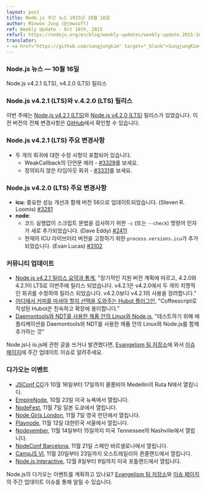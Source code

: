 ```yaml
---
layout: post
title: Node.js 주간 뉴스 2015년 10월 16일
author: Minwoo Jung (@jmwsoft)
ref: Weekly Update - Oct 16th, 2015
refurl: https://nodejs.org/en/blog/weekly-updates/weekly-update.2015-10-16/
translator:
- <a href="https://github.com/sungjungkim" target="_blank">SungjungKim</a>
---
```


<!--
### Node.js News — October 16th
Node.js v4.2.1 (LTS), v4.2.0 (LTS) are released
-->
### Node.js 뉴스 — 10월 16일
Node.js v4.2.1 (LTS), v4.2.0 (LTS) 릴리스

<!--
### Node.js v4.2.1 (LTS) and v4.2.0 (LTS) Releases

This week we have two releases: [Node.js v4.2.1 (LTS)](https://nodejs.org/en/blog/release/v4.2.1/) and [Node.js v4.2.0 (LTS)](https://nodejs.org/en/blog/release/v4.2.0/). Complete changelog from previous releases can be found [on GitHub](https://github.com/nodejs/node/blob/master/CHANGELOG.md).
-->
### Node.js v4.2.1 (LTS)와 v.4.2.0 (LTS) 릴리스
이번 주에는 [Node.js v4.2.1 (LTS)](https://nodejs.org/en/blog/release/v4.2.1/)와 [Node.js v4.2.0 (LTS)](https://nodejs.org/en/blog/release/v4.2.0/) 릴리스가 있었습니다. 이전 버전의 전체 변경사항은
[GitHub](https://github.com/nodejs/node/blob/master/CHANGELOG.md)에서 확인할 수 있습니다.

<!--
### Notable changes : v4.2.1 (LTS)

* Includes fixes for two regressions
  - Assertion error in WeakCallback  - see [#3329](https://github.com/nodejs/node/pull/3329)
  - Undefined timeout regression - see [#3331](https://github.com/nodejs/node/pull/3331)
-->
### Node.js v4.2.1 (LTS) 주요 변경사항

* 두 개의 회귀에 대한 수정 사항이 포함되어 있습니다.
  - WeakCallback의 단언문 에러 - [#3329](https://github.com/nodejs/node/pull/3329)를 보세요.
  - 정의되지 않은 타임아웃 회귀 - [#3331](https://github.com/nodejs/node/pull/3331)를 보세요.

<!--
### Notable changes : v4.2.0 (LTS)

* **icu**: Updated to version 56 with significant performance improvements (Steven R. Loomis) [#3281](https://github.com/nodejs/node/pull/3281)
* **node**:
  - Added new `-c` (or `--check`) command line argument for checking script syntax without executing the code (Dave Eddy) [#2411](https://github.com/nodejs/node/pull/2411)
  - Added `process.versions.icu` to hold the current ICU library version (Evan Lucas) [#3102](https://github.com/nodejs/node/pull/3102)
-->
### Node.js v4.2.0 (LTS) 주요 변경사항

* **icu**: 중요한 성능 개선과 함께 버전 56으로 업데이트되었습니다. (Steven R. Loomis) [#3281](https://github.com/nodejs/node/pull/3281)
* **node**:
  - 코드 실행없이 스크립트 문법을 검사하기 위한 `-c` (또는 `--check`) 명령어 인자가 새로 추가되었습니다. (Dave Eddy) [#2411](https://github.com/nodejs/node/pull/2411)
  - 현재의 ICU 라이브러리 버전을 고정하기 위한 `process.versions.icu`가 추가되었습니다. (Evan Lucas) [#3102](https://github.com/nodejs/node/pull/3102)

<!--
### Community Updates

* [Node.js v4.2.1 Release Summary and Stats](https://nodesource.com/blog/nodejs-v421-release-summary-and-stats), "Closely tracking the Long Term Support plan, 4.2.0 and 4.2.1 have been released this week as LTS. v4.2.1 has been released to fix two critical regressions in v4.2.0. It is highly suggested you use v4.2.1 instead of v4.2.0"
* [A Hubot Plugin that Helps You to Choose Where to Drink Coffee](http://ditrospecta.com/javascript/plugin/hubot/2015/10/03/hubot-plugin-choose-place-to-drink-coffee.html), "Hubot is a very friendly and easy extensible bot written in Coffeescript"
* [Linux and Node.js in Production using Daemontools and NDT](http://www.serverpals.com/blog/linux-nodejs-in-production-using-daemontools-ndt), "Putting the application to the test with Linux and Node.js in Production using Daemontools and NDT"

If you have spotted or written something about Node.js, do come over to our [Evangelism team repo](https://github.com/nodejs/evangelism) and suggest it on the [Issues page](https://github.com/nodejs/evangelism/issues), specifically the Weekly Updates issue.
-->
### 커뮤니티 업데이트

* [Node.js v4.2.1 릴리스 요약과 통계](https://nodesource.com/blog/nodejs-v421-release-summary-and-stats), "장기적인 지원 버전 계획에 따르고, 4.2.0와 4.2.1이 LTS로 이번주에 릴리스 되었습니다. v4.2.1은 v4.2.0에서 두 개의 치명적인 회귀를 수정하여 릴리스 되었습니다. v4.2.0보다 v4.2.1의 사용을 장려합니다."
* [어디에서 커피를 마셔야 할지 선택을 도와주는 Hubot 플러그인](http://ditrospecta.com/javascript/plugin/hubot/2015/10/03/hubot-plugin-choose-place-to-drink-coffee.html), "Coffeescript로 작성된 Hubot은 친숙하고 확장에 용이합니다."
* [Daemontools와 NDT를 사용한 제품 안의 Linux와 Node.js](http://www.serverpals.com/blog/linux-nodejs-in-production-using-daemontools-ndt), "테스트하기 위해 애플리케이션을 Daemontools와 NDT를 사용한 제품 안의 Linux와 Node.js를 함께 추가하는 것"

Node.js나 io.js에 관한 글을 쓰거나 발견했다면, [Evangelism 팀 저장소](https://github.com/nodejs/evangelism)에 와서 [이슈 페이지](https://github.com/nodejs/evangelism/issues)에 주간 업데이트 이슈로 알려주세요.

<!--
### Upcoming Events

* [JSConf CO](http://www.jsconf.co/), October 16th - 17th at Ruta N, Medellin, Colombia
* [EmpireNode](http://2015.empirenode.org/), October 23rd at New York, US.
* [NodeFest](http://nodefest.jp/2015/), November 7th at Tokyo, Japan
* [Node Girls London](https://nodegirls.typeform.com/to/atW4HR), November 7th at London, UK
* [Playnode](http://playnode.io/), November 12nd at Seoul, South Korea
* [Nodevember](http://nodevember.org/?utm_source=io.js+and+Node.js+News&utm_medium=article), November 14th - 15th at Nashville, Tennessee, US.
* [NodeConf Barcelona](https://ti.to/barcelonajs/nodeconf-barcelona-2015), November 21st at Barcelona, Spain
* [CampJS VI](http://vi.campjs.com), November 20 – 23th at Queensland, Australia
* [Node.js Interactive](http://events.linuxfoundation.org/events/node-interactive), December 8-9 at Portland, US.

Have an event about Node.js coming up? You can put your events here through the [Evangelism team repo](https://github.com/nodejs/evangelism) and announce it in the [Issues page](https://github.com/nodejs/evangelism/issues), specifically the Weekly Updates issue.
-->
### 다가오는 이벤트

* [JSConf CO](http://www.jsconf.co/)가 10월 16일부터 17일까지 콜롬비아 Medellin의 Ruta N에서 열립니다.
* [EmpireNode](http://2015.empirenode.org/), 10월 23일 미국 뉴욕에서 열립니다.
* [NodeFest](http://nodefest.jp/2015/), 11월 7일 일본 도쿄에서 열립니다.
* [Node Girls London](https://nodegirls.typeform.com/to/atW4HR), 11월 7일 영국 런던에서 열립니다.
* [Playnode](http://playnode.io/), 11월 12일 대한민국 서울에서 열립니다.
* [Nodevember](http://nodevember.org/?utm_source=io.js+and+Node.js+News&utm_medium=article), 11월 14일부터 15일까지 미국 Tennessee의 Nashville에서 열립니다.
* [NodeConf Barcelona](https://ti.to/barcelonajs/nodeconf-barcelona-2015), 11월 21일 스페인 바르셀로나에서 열립니다.
* [CampJS VI](http://vi.campjs.com), 11월 20일부터 23일까지 오스트레일리아 퀸즐랜드에서 열립니다.
* [Node.js Interactive](http://events.linuxfoundation.org/events/node-interactive), 12월 8일부터 9일까지 미국 포틀랜드에서 열립니다.

Node.js의 다가오는 이벤트를 계획하고 있나요? [Evangelism 팀 저장소](https://github.com/nodejs/evangelism)와 [이슈 페이지](https://github.com/nodejs/evangelism/issues)의 주간 업데이트 이슈를 통해 알릴 수 있습니다.
